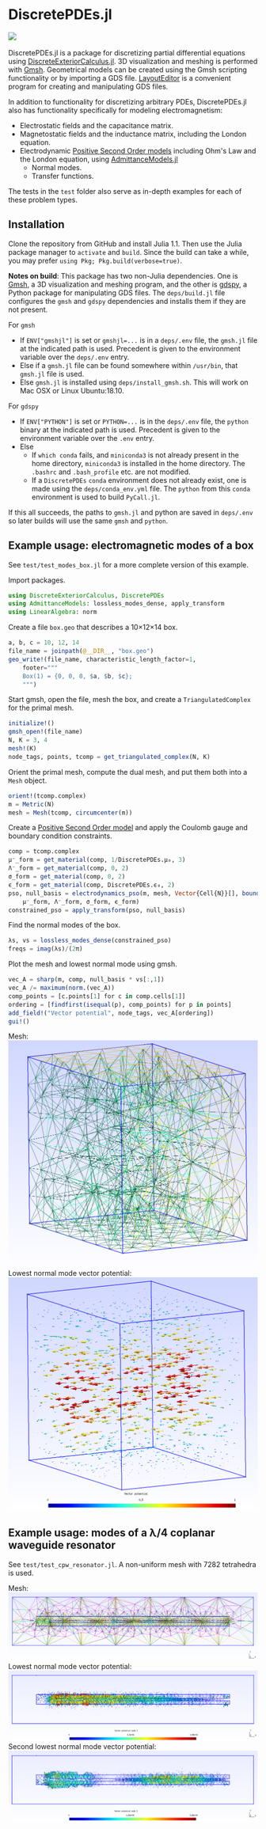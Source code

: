 # DiscretePDEs.jl

[travis-img]: https://travis-ci.com/rigetti/DiscretePDEs.jl.svg?branch=master
[travis-url]: https://travis-ci.com/rigetti/DiscretePDEs.jl

[![][travis-img]][travis-url]

DiscretePDEs.jl is a package for discretizing partial differential equations using [DiscreteExteriorCalculus.jl](https://github.com/rigetti/DiscreteExteriorCalculus.jl). 3D visualization and meshing is performed with [Gmsh](http://gmsh.info/). Geometrical models
can be created using the Gmsh scripting functionality or by importing a GDS file. [LayoutEditor](https://layouteditor.com/) is a convenient program for creating and manipulating GDS files.

In addition to functionality for discretizing arbitrary PDEs, DiscretePDEs.jl also has
functionality specifically for modeling electromagnetism:
  - Electrostatic fields and the capacitance matrix.
  - Magnetostatic fields and the inductance matrix, including the London equation.
  - Electrodynamic [Positive Second Order models](https://arxiv.org/abs/1810.11510)
  including Ohm's Law and the London equation, using [AdmittanceModels.jl](https://github.com/rigetti/AdmittanceModels.jl)
    - Normal modes.
    - Transfer functions.

The tests in the `test` folder also serve as in-depth examples for each of these problem
types.

## Installation

Clone the repository from GitHub and install Julia 1.1. Then use the Julia package manager to `activate` and `build`. Since the build can take a while, you may prefer `using Pkg; Pkg.build(verbose=true)`.

**Notes on build**: This package has two non-Julia dependencies. One is [Gmsh](http://gmsh.info/), a 3D visualization and meshing program, and the other is [gdspy](https://github.com/heitzmann/gdspy), a Python package for manipulating GDS files. The `deps/build.jl` file configures the `gmsh` and `gdspy` dependencies and installs them if they are not present.

For `gmsh`
  - If `ENV["gmshjl"]` is set or `gmshjl=...` is in a `deps/.env` file, the `gmsh.jl` file at the indicated path is used. Precedent is given to the environment variable over the `deps/.env` entry.
  - Else if a `gmsh.jl` file can be found somewhere within `/usr/bin`, that `gmsh.jl` file is used.
  - Else `gmsh.jl` is installed using `deps/install_gmsh.sh`. This will work on Mac OSX or Linux Ubuntu:18.10.

For `gdspy`
  - If `ENV["PYTHON"]` is set or `PYTHON=...` is in the `deps/.env` file, the `python` binary at the indicated path is used. Precedent is given to the environment variable over the `.env` entry.
  - Else
    - If `which conda` fails, and `miniconda3` is not already present in the home directory, `miniconda3` is installed in the home directory. The `.bashrc` and `.bash_profile` etc. are not modified.
    - If a `DiscretePDEs` `conda` environment does not already exist, one is made using the `deps/conda_env.yml` file. The `python` from this `conda` environment is used to build `PyCall.jl`.

If this all succeeds, the paths to `gmsh.jl` and python are saved in `deps/.env` so later builds will use the same `gmsh` and `python`.

## Example usage: electromagnetic modes of a box

See `test/test_modes_box.jl` for a more complete version of this example.

Import packages.
```julia
using DiscreteExteriorCalculus, DiscretePDEs
using AdmittanceModels: lossless_modes_dense, apply_transform
using LinearAlgebra: norm
```

Create a file `box.geo` that describes a 10×12×14 box.
```julia
a, b, c = 10, 12, 14
file_name = joinpath(@__DIR__, "box.geo")
geo_write!(file_name, characteristic_length_factor=1,
    footer="""
    Box(1) = {0, 0, 0, $a, $b, $c};
    """)
```

Start gmsh, open the file, mesh the box, and create a `TriangulatedComplex` for the primal
mesh.
```julia
initialize!()
gmsh_open!(file_name)
N, K = 3, 4
mesh!(K)
node_tags, points, tcomp = get_triangulated_complex(N, K)
```

Orient the primal mesh, compute the dual mesh, and put them both into a `Mesh` object.
```julia
orient!(tcomp.complex)
m = Metric(N)
mesh = Mesh(tcomp, circumcenter(m))
```

Create a [Positive Second Order model](https://arxiv.org/abs/1810.11510) and apply the
Coulomb gauge and boundary condition constraints.
```julia
comp = tcomp.complex
μ⁻_form = get_material(comp, 1/DiscretePDEs.μ₀, 3)
Λ⁻_form = get_material(comp, 0, 2)
σ_form = get_material(comp, 0, 2)
ϵ_form = get_material(comp, DiscretePDEs.ϵ₀, 2)
pso, null_basis = electrodynamics_pso(m, mesh, Vector{Cell{N}}[], boundary(comp),
    μ⁻_form, Λ⁻_form, σ_form, ϵ_form)
constrained_pso = apply_transform(pso, null_basis)
```

Find the normal modes of the box.
```julia
λs, vs = lossless_modes_dense(constrained_pso)
freqs = imag(λs)/(2π)
```

Plot the mesh and lowest normal mode using gmsh.
```julia
vec_A = sharp(m, comp, null_basis * vs[:,1])
vec_A /= maximum(norm.(vec_A))
comp_points = [c.points[1] for c in comp.cells[1]]
ordering = [findfirst(isequal(p), comp_points) for p in points]
add_field!("Vector potential", node_tags, vec_A[ordering])
gui!()
```

Mesh: ![](docs/BoxMesh.png)
Lowest normal mode vector potential: ![](docs/BoxMode1.png)

## Example usage: modes of a λ/4 coplanar waveguide resonator

See `test/test_cpw_resonator.jl`. A non-uniform mesh with 7282 tetrahedra is used.

Mesh: ![](docs/CPWMesh.png)
Lowest normal mode vector potential: ![](docs/CPWMode1.png)
Second lowest normal mode vector potential: ![](docs/CPWMode2.png)
